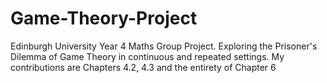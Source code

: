 # Game-Theory-Project
Edinburgh University Year 4 Maths Group Project. Exploring the Prisoner's Dilemma of Game Theory in continuous and repeated settings. My contributions are Chapters 4.2, 4.3 and the entirety of Chapter 6
